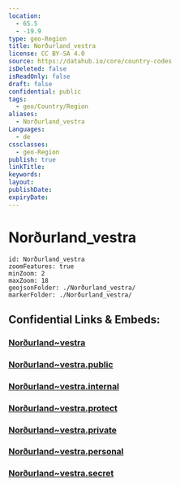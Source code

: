 ```yaml
---
location:
  - 65.5
  - -19.9
type: geo-Region
title: Norðurland_vestra
license: CC BY-SA 4.0
source: https://datahub.io/core/country-codes
isDeleted: false
isReadOnly: false
draft: false
confidential: public
tags:
  - geo/Country/Region
aliases:
  - Norðurland_vestra
Languages:
  - de
cssclasses:
  - geo-Region
publish: true
linkTitle:
keywords:
layout:
publishDate:
expiryDate:
---
```


# Norðurland_vestra

```leaflet
id: Norðurland_vestra
zoomFeatures: true 
minZoom: 2 
maxZoom: 18
geojsonFolder: ./Norðurland_vestra/
markerFolder: ./Norðurland_vestra/
```


## Confidential Links & Embeds: 

### [Norðurland~vestra](/_Standards/Earth/Continent/Europe/Europe~North/Iceland/Regions~Iceland/Norðurland~vestra.md) 

### [Norðurland~vestra.public](/_public/Earth/Continent/Europe/Europe~North/Iceland/Regions~Iceland/Norðurland~vestra.public.md) 

### [Norðurland~vestra.internal](/_internal/Earth/Continent/Europe/Europe~North/Iceland/Regions~Iceland/Norðurland~vestra.internal.md) 

### [Norðurland~vestra.protect](/_protect/Earth/Continent/Europe/Europe~North/Iceland/Regions~Iceland/Norðurland~vestra.protect.md) 

### [Norðurland~vestra.private](/_private/Earth/Continent/Europe/Europe~North/Iceland/Regions~Iceland/Norðurland~vestra.private.md) 

### [Norðurland~vestra.personal](/_personal/Earth/Continent/Europe/Europe~North/Iceland/Regions~Iceland/Norðurland~vestra.personal.md) 

### [Norðurland~vestra.secret](/_secret/Earth/Continent/Europe/Europe~North/Iceland/Regions~Iceland/Norðurland~vestra.secret.md)

